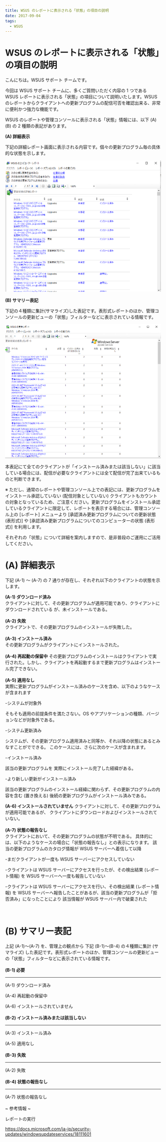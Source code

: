 ```yaml
---
title: WSUS のレポートに表示される「状態」の項目の説明
date: 2017-09-04
tags:
  - WSUS
---
```


# WSUS のレポートに表示される「状態」の項目の説明

こんにちは。WSUS サポート チームです。

今回は WSUS サポート チームに、多くご質問いただく内容の 1 つである WSUS レポートに表示される「状態」の項目について説明いたします。WSUS のレポートからクライアントへの更新プログラムの配信可否を確認出来る、非常に便利かつ強力な機能です。


WSUS のレポートや管理コンソールに表示される「状態」情報には、以下 (A) (B) の 2 種類の表記があります。

**(A) 詳細表示**

下記の詳細レポート画面に表示される内容です。個々の更新プログラム毎の具体的な状態を示します。

![image.png](./2017-09-04_02/1.png)

**(B) サマリー表記**

下記の４種類に集計(サマライズ)した表記です。表形式レポートのほか、管理コンソールの更新ビューの「状態」フィルターなどに表示されている情報です。

![image.png](./2017-09-04_02/4.png)

本表記にて全てのクライアントが「インストール済みまたは該当しない」に該当している場合には、配信が必要なクライアントには全て配信が完了出来ているものと判断できます。

※ ただし、通常のレポートや管理コンソール上での表記には、更新プログラムをインストール承認していない (配信対象としていない) クライアントもカウントの対象となっているため、ご注意ください。更新プログラムをインストール承認しているクライアントに限定して、レポートを表示する場合には、管理コンソール上の [レポート] メニューより [承認済み更新プログラムについての更新状態 (表形式)] や [承認済み更新プログラムについてのコンピューターの状態 (表形式)] を利用します。

それぞれの「状態」について詳細を案内しますので、是非普段のご運用にご活用してください。

# (A) 詳細表示
下記 (A-1) ～ (A-7) の 7 通りが存在し、それぞれ以下のクライアントの状態を示します。

**(A-1) ダウンロード済み**  
クライアントに対して、その更新プログラムが適用可能であり、クライアントにダウンロードされている
が、未インストールである。
<br>  
**(A-2) 失敗**  
クライアントで、その更新プログラムのインストールが失敗した。
<br>    
**(A-3) インストール済み**  
その更新プログラムがクライアントにインストールされた。
<br>   
**(A-4) 再起動の保留中**
その更新プログラムのインストールはクライアントで実行された。しかし、クライアントを再起動するまで更新プログラムはインストール完了できない。
<br>   
**(A-5) 適用なし**  
実際に更新プログラムがインストール済みのケースを含め、以下のようなケースが含まれます
 
-システムが対象外

そもそも適用の前提条件を満たさない。OS やアプリケーションの種類、バージョンなどが対象外である。
 
-システム更新済み

システムが、その更新プログラム適用済みと同等か、それ以降の状態にあるとみなすことがでできる。
このケースには、さらに次のケースが含まれます。
 
-インストール済み

該当の更新プログラムを 実際にインストール完了した経緯がある。

-より新しい更新がインストール済み

該当の更新プログラムのインストール経緯に関わらず、その更新プログラムの内容を含む
(置き換える) 後続の更新プログラムがインストール済みである。

**(A-6) インストールされていません**
クライアントに対して、その更新プログラムが適用可能であるが、
クライアントにダウンロードおよびインストールされていない。
<br>   
**(A-7) 状態の報告なし**  
クライアントにおいて、その更新プログラムの状態が不明である。
具体的には、以下のようなケースの場合に「状態の報告なし」との表示になります。
該当の更新プログラムのカタログ情報が WSUS サーバーへ着信して以降

-まだクライアントが一度も WSUS サーバーにアクセスしていない

-クライアントは WSUS サーバーにアクセスを行ったが、その検出結果 (レポート情報) を WSUS サーバーへ一度も報告していない

-クライアントは WSUS サーバーにアクセスを行い、その検出結果 (レポート情報) を WSUS サーバーへ報告したことがあるが、該当の更新プログラムが「拒否済み」になったことにより 該当情報が WSUS サーバー内で破棄された
<br>
<br>
<br>
# (B) サマリー表記
上記 (A-1)～(A-7) を、管理上の観点から 下記 (B-1)～(B-4) の４種類に集計 (サマライズ) した表記です。表形式レポートのほか、管理コンソールの更新ビューの「状態」フィルターなどに表示されている情報です。
<br>   
**(B-1) 必要**

-----------------------------------------------------------
(A-1) ダウンロード済み

(A-4) 再起動の保留中

(A-6) インストールされていません  
<br> 
**(B-2) インストール済みまたは該当しない**

-----------------------------------------------------------
(A-3) インストール済み

(A-5) 適用なし
<br>   
**(B-3) 失敗**

-----------------------------------------------------------
(A-2) 失敗
<br>   
**(B-4) 状態の報告なし**

-----------------------------------------------------------
(A-7) 状態の報告なし
<br>   
~ 参考情報 ~  

レポートの実行  

https://docs.microsoft.com/ja-jp/security-updates/windowsupdateservices/18111601